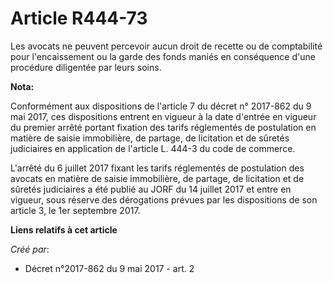 # Article R444-73

Les avocats ne peuvent percevoir aucun droit de recette ou de comptabilité pour l'encaissement ou la garde des fonds maniés
en conséquence d'une procédure diligentée par leurs soins.

**Nota:**

Conformément aux dispositions de l'article 7 du décret n° 2017-862 du 9 mai 2017, ces dispositions entrent en vigueur à la
date d'entrée en vigueur du premier arrêté portant fixation des tarifs réglementés de postulation en matière de saisie
immobilière, de partage, de licitation et de sûretés judiciaires en application de l'article L. 444-3 du code de commerce.

L'arrêté du 6 juillet 2017 fixant les tarifs réglementés de postulation des avocats en matière de saisie immobilière, de
partage, de licitation et de sûretés judiciaires a été publié au JORF du 14 juillet 2017 et entre en vigueur, sous réserve
des dérogations prévues par les dispositions de son article 3, le 1er septembre 2017.

**Liens relatifs à cet article**

_Créé par_:

  - Décret n°2017-862 du 9 mai 2017 - art. 2
